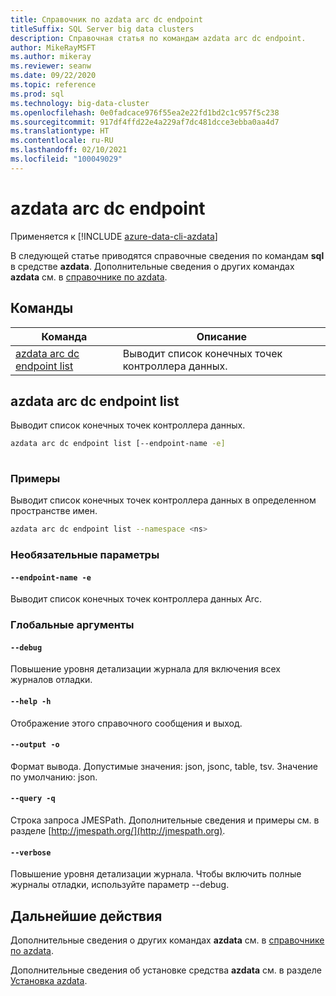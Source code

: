 ```yaml
---
title: Справочник по azdata arc dc endpoint
titleSuffix: SQL Server big data clusters
description: Справочная статья по командам azdata arc dc endpoint.
author: MikeRayMSFT
ms.author: mikeray
ms.reviewer: seanw
ms.date: 09/22/2020
ms.topic: reference
ms.prod: sql
ms.technology: big-data-cluster
ms.openlocfilehash: 0e0fadcace976f55ea2e22fd1bd2c1c957f5c238
ms.sourcegitcommit: 917df4ffd22e4a229af7dc481dcce3ebba0aa4d7
ms.translationtype: HT
ms.contentlocale: ru-RU
ms.lasthandoff: 02/10/2021
ms.locfileid: "100049029"
---
```

# <a name="azdata-arc-dc-endpoint"></a>azdata arc dc endpoint

Применяется к [!INCLUDE [azure-data-cli-azdata](../../includes/azure-data-cli-azdata.md)]

В следующей статье приводятся справочные сведения по командам **sql** в средстве **azdata**. Дополнительные сведения о других командах **azdata** см. в [справочнике по azdata](reference-azdata.md).

## <a name="commands"></a>Команды

|Команда|Описание|
| --- | --- |
[azdata arc dc endpoint list](#azdata-arc-dc-endpoint-list) | Выводит список конечных точек контроллера данных.
## <a name="azdata-arc-dc-endpoint-list"></a>azdata arc dc endpoint list
Выводит список конечных точек контроллера данных.
```bash
azdata arc dc endpoint list [--endpoint-name -e] 
                            
```
### <a name="examples"></a>Примеры
Выводит список конечных точек контроллера данных в определенном пространстве имен.
```bash
azdata arc dc endpoint list --namespace <ns>
```
### <a name="optional-parameters"></a>Необязательные параметры
#### `--endpoint-name -e`
Выводит список конечных точек контроллера данных Arc.
### <a name="global-arguments"></a>Глобальные аргументы
#### `--debug`
Повышение уровня детализации журнала для включения всех журналов отладки.
#### `--help -h`
Отображение этого справочного сообщения и выход.
#### `--output -o`
Формат вывода.  Допустимые значения: json, jsonc, table, tsv.  Значение по умолчанию: json.
#### `--query -q`
Строка запроса JMESPath. Дополнительные сведения и примеры см. в разделе [http://jmespath.org/](http://jmespath.org).
#### `--verbose`
Повышение уровня детализации журнала. Чтобы включить полные журналы отладки, используйте параметр --debug.

## <a name="next-steps"></a>Дальнейшие действия

Дополнительные сведения о других командах **azdata** см. в [справочнике по azdata](reference-azdata.md). 

Дополнительные сведения об установке средства **azdata** см. в разделе [Установка azdata](..\install\deploy-install-azdata.md).

